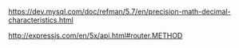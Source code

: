 https://dev.mysql.com/doc/refman/5.7/en/precision-math-decimal-characteristics.html

http://expressjs.com/en/5x/api.html#router.METHOD